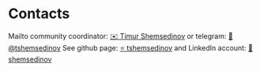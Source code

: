 # Contacts

Mailto community coordinator:
[✉️ Timur Shemsedinov](mailto:timur.shemsedinov@gmail.com)
or telegram: [💬 @tshemsedinov](https://telegram.me/tshemsedinov)
See github page: [⭐ tshemsedinov](https://github.com/tshemsedinov)
and LinkedIn account: [💼 shemsedinov](https://www.linkedin.com/in/shemsedinov/)
